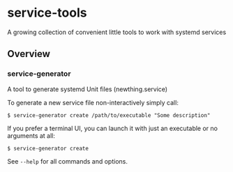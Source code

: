 # service-tools

A growing collection of convenient little tools to work with systemd services

## Overview

### service-generator

A tool to generate systemd Unit files (newthing.service)

To generate a new service file non-interactively simply call:

```
$ service-generator create /path/to/executable "Some description"
```

If you prefer a terminal UI, you can launch it with just an executable or no
arguments at all:

```
$ service-generator create
```

See `--help` for all commands and options.
